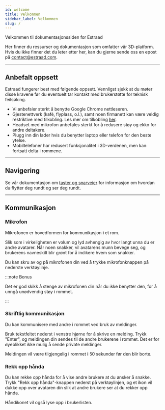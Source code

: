 ```yaml
---
id: welcome
title: Velkommen
sidebar_label: Velkommen
slug: /
---
```


Velkommen til dokumentasjonssiden for Estraad

Her finner du ressurser og dokumentasjon som omfatter vår 3D-platform. Hvis du ikke finner det du leter etter her, kan du gjerne sende oss en epost på contact@estraad.com.

---


## Anbefalt oppsett
Estraad fungerer best med følgende oppsett. Vennligst sjekk at du møter disse kravene før du eventuelt tar kontakt med brukerstøtte for teknisk feilsøking.

- Vi anbefaler sterkt å benytte Google Chrome nettleseren.
- Gjestenettverk (kafè, flyplass, o.l.), samt noen firmanett kan være veldig restriktive med tilkobling. Les mer om tilkobling [her](connectivity.md).
- Headset med mikrofon anbefales sterkt for å redusere støy og ekko for andre deltakere.
- Plugg inn din lader hvis du benytter laptop eller telefon for den beste ytelse.
- Mobiltelefoner har redusert funksjonalitet i 3D-verdenen, men kan fortsatt delta i rommene.

--- 

## Navigering
Se vår dokumentasjon om [taster og snarveier](shortcuts.md) for informasjon om hvordan du flytter deg rundt og ser deg rundt.

---

## Kommunikasjon
### Mikrofon
Mikrofonen er hovedformen for kommunikasjon i et rom. 

Slik som i virkeligheten er volum og lyd avhengig av hvor langt unna du er andre avatarer. 
Når noen snakker, vil avatarens munn bevege seg, og brukerens navneskilt blir grønt for å indikere hvem som snakker.

Du kan skru av og på mikrofonen din ved å trykke mikrofonknappen på nederste verktøylinje.

:::note Bonus

Det er god skikk å stenge av mikrofonen din når du ikke benytter den, for å unngå unødvendig støy i rommet.

:::

### Skriftlig kommunikasjon
Du kan kommunisere med andre i rommet ved bruk av meldinger.

Bruk tekstfeltet nederst i venstre hjørne for å skrive en melding. Trykk "Enter", og meldingen din sendes til de andre brukerene i rommet. Det er for øyeblikket ikke mulig å sende private meldinger.

Meldingen vil være tilgjengelig i rommet i 50 sekunder før den blir borte.


### Rekk opp hånda
Du kan rekke opp hånda for å vise andre brukere at du ønsker å snakke. Trykk "Rekk opp hånda"-knappen nederst på verktøylinjen, og et ikon vil dukke opp over avataren din slik at andre brukere ser at du rekker opp hånda.

Håndikonet vil også lyse opp i brukerlisten.

